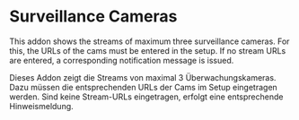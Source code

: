 <h1>Surveillance Cameras</h1>

This addon shows the streams of maximum three surveillance cameras. For this, the URLs of the cams must be entered in the setup. If no stream URLs are entered, a corresponding notification message is issued. 

Dieses Addon zeigt die Streams von maximal 3 Überwachungskameras. Dazu müssen die entsprechenden URLs der Cams im Setup eingetragen werden. Sind keine Stream-URLs eingetragen, erfolgt eine entsprechende Hinweismeldung.
